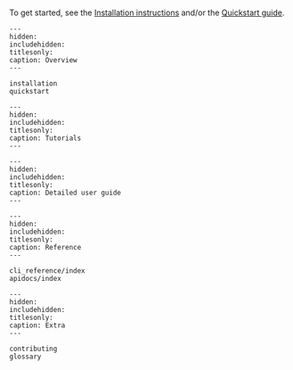 ```{include} ../../README.md
```

To get started, see the [Installation instructions](#installation) and/or the [Quickstart guide](#quickstart).

```{toctree}
---
hidden:
includehidden:
titlesonly:
caption: Overview
---

installation
quickstart
```

```{toctree}
---
hidden:
includehidden:
titlesonly:
caption: Tutorials
---
```

```{toctree}
---
hidden:
includehidden:
titlesonly:
caption: Detailed user guide
---
```

```{toctree}
---
hidden:
includehidden:
titlesonly:
caption: Reference
---

cli_reference/index
apidocs/index
```

```{toctree}
---
hidden:
includehidden:
titlesonly:
caption: Extra
---

contributing
glossary
```
